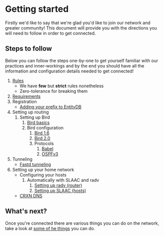 Getting started
===============

Firstly we'd like to say that we're glad you'd like to join our network and
greater community! This document will provide you with the directions you
will need to follow in order to get connected.

## Steps to follow

Below you can follow the steps one-by-one to get yourself familiar with our
practices and inner-workings and by the end you should have all the information
and configuration details needed to get connected!

1. [Rules](rules.md)
	* We have **few** but **strict** rules nonetheless
	* Zero-tolerance for breaking them
2. [Requirements](requirements.md)
3. Registration
	* [Adding your prefix to EntityDB](registration/entitydb.md)
4. Setting up routing
	1. Setting up Bird
		1. [Bird basics](routing/bird/bird_basics.md)
		2. Bird configuration
			1. [Bird 1.6](routing/bird/bird1.6.md)
			2. [Bird 2.0](routing/bird/bird2.md)
			3. Protocols
				1. [Babel](routing/bird/bird_babel.md)
				2. [OSPFv3](routing/bird/bird_ospfv3.md)
5. Tunneling
	* [Fastd tunneling](tunneling/fastd.md)
6. Setting up your home network
	* Configuring your hosts
		1. Automatically with SLAAC and radv
			1. [Setting up radv (router)](radv.md)
			2. [Setting up SLAAC (hosts)](slaac/slaac.md)
	* [CRXN DNS](dns/dns.md)

## What's next?

Once you're connected there are various things you can do on the network, take a look at [some of he things](services/) you can do.